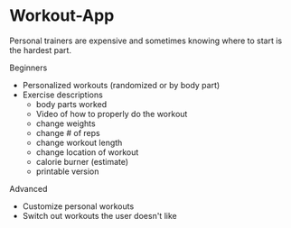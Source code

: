 Workout-App
===========
Personal trainers are expensive and sometimes knowing where to start is the hardest part. 

Beginners
- Personalized workouts (randomized or by body part)
- Exercise descriptions
    - body parts worked
    - Video of how to properly do the workout
    - change weights
    - change # of reps
    - change workout length
    - change location of workout
    - calorie burner (estimate)
    - printable version

Advanced
- Customize personal workouts
- Switch out workouts the user doesn't like
